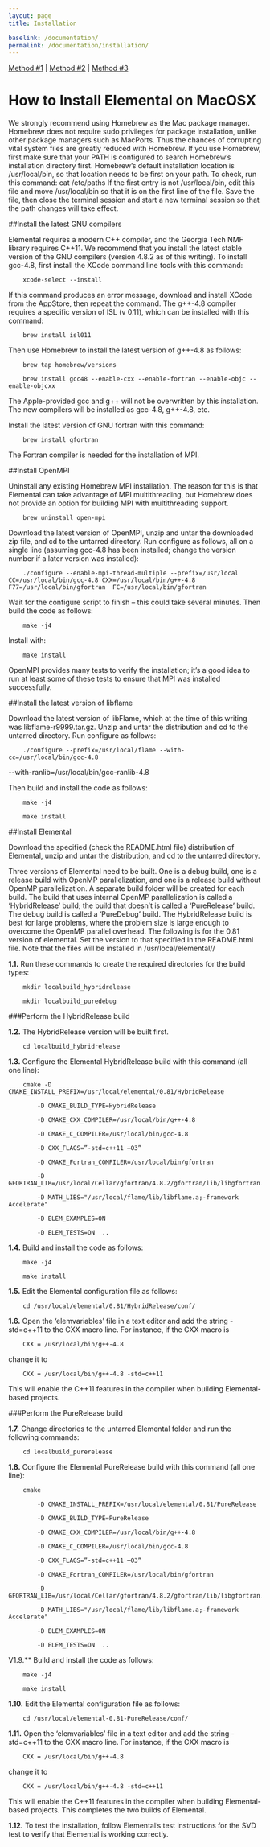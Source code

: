 ```yaml
---
layout: page
title: Installation

baselink: /documentation/
permalink: /documentation/installation/
---
```



<p class="body-header-links"><a href="#method-1">Method #1</a> | <a href="#method-2">Method #2</a> | <a href="#method-3">Method #3</a></p>

# How to Install Elemental on MacOSX
We strongly recommend using Homebrew as the Mac package manager. Homebrew does not require sudo privileges for package installation, unlike other package managers such as MacPorts. Thus the chances of corrupting vital system files are greatly reduced with Homebrew.If you use Homebrew, first make sure that your PATH is configured to search Homebrew’s installation directory first. Homebrew’s default installation location is /usr/local/bin, so that location needs to be first on your path. To check, run this command:	cat /etc/pathsIf the first entry is not /usr/local/bin, edit this file and move /usr/local/bin so that it is on the first line of the file. Save the file, then close the terminal session and start a new terminal session so that the path changes will take effect.

##Install the latest GNU compilers
Elemental requires a modern C++ compiler, and the Georgia Tech NMF library requires C++11. We recommend that you install the latest stable version of the GNU compilers (version 4.8.2 as of this writing). To install gcc-4.8, first install the XCode command line tools with this command:

		xcode-select --install

If this command produces an error message, download and install XCode from the AppStore, then repeat the command. The g++-4.8 compiler requires a specific version of ISL (v 0.11), which can be installed with this command:
 		brew install isl011
Then use Homebrew to install the latest version of g++-4.8 as follows:
 		brew tap homebrew/versions
		brew install gcc48 --enable-cxx --enable-fortran --enable-objc --enable-objcxx
The Apple-provided gcc and g++ will not be overwritten by this installation.  The new compilers will be installed as gcc-4.8, g++-4.8, etc.

Install the latest version of GNU fortran with this command:
		brew install gfortran
The Fortran compiler is needed for the installation of MPI.
##Install OpenMPI
Uninstall any existing Homebrew MPI installation. The reason for this is that Elemental can take advantage of MPI multithreading, but Homebrew does not provide an option for building MPI with multithreading support.
		brew uninstall open-mpi
Download the latest version of OpenMPI, unzip and untar the downloaded zip file, and cd to the untarred directory.  Run configure as follows, all on a single line (assuming gcc-4.8 has been installed; change the version number if a later version was installed):
		./configure --enable-mpi-thread-multiple --prefix=/usr/local  CC=/usr/local/bin/gcc-4.8 CXX=/usr/local/bin/g++-4.8 F77=/usr/local/bin/gfortran  FC=/usr/local/bin/gfortran
Wait for the configure script to finish – this could take several minutes. Then build the code as follows:
		make -j4
Install with:
		make install
OpenMPI provides many tests to verify the installation; it’s a good idea to run at least some of these tests to ensure that MPI was installed successfully.

##Install the latest version of libflame
Download the latest version of libFlame, which at the time of this writing was libflame-r9999.tar.gz. Unzip and untar the distribution and cd to the untarred directory.Run configure as follows:
		./configure --prefix=/usr/local/flame --with-cc=/usr/local/bin/gcc-4.8  --with-ranlib=/usr/local/bin/gcc-ranlib-4.8
Then build and install the code as follows:
		make -j4
		make install
##Install Elemental
Download the specified (check the README.html file) distribution of Elemental, unzip and untar the distribution, and cd to the untarred directory.

Three versions of Elemental need to be built.  One is a debug build, one is a release build with OpenMP parallelization, and one is a release build without OpenMP parallelization.  A separate build folder will be created for each build.  The build that uses internal OpenMP parallelization is called a ‘HybridRelease’ build; the build that doesn’t is called a ‘PureRelease’ build.  The debug build is called a ‘PureDebug’ build.  The HybridRelease build is best for large problems, where the problem size is large enough to overcome the OpenMP parallel overhead. The following is for the 0.81 version of elemental. Set the version to that specified in the README.html file. Note that the files will be installed in /usr/local/elemental/<version>/<build type>

**1.1.**  Run these commands to create the required directories for the build types:
		mkdir localbuild_hybridrelease
		mkdir localbuild_puredebug
###Perform the HybridRelease build
**1.2.** The HybridRelease version will be built first.
		cd localbuild_hybridrelease
**1.3.** Configure the Elemental HybridRelease build with this command (all one line):
		cmake -D CMAKE_INSTALL_PREFIX=/usr/local/elemental/0.81/HybridRelease
 			-D CMAKE_BUILD_TYPE=HybridRelease
			-D CMAKE_CXX_COMPILER=/usr/local/bin/g++-4.8
 			-D CMAKE_C_COMPILER=/usr/local/bin/gcc-4.8
			-D CXX_FLAGS=”-std=c++11 –O3”
			-D CMAKE_Fortran_COMPILER=/usr/local/bin/gfortran
			-D GFORTRAN_LIB=/usr/local/Cellar/gfortran/4.8.2/gfortran/lib/libgfortran.a
			-D MATH_LIBS="/usr/local/flame/lib/libflame.a;-framework Accelerate"
			-D ELEM_EXAMPLES=ON
			-D ELEM_TESTS=ON  ..
**1.4.** Build and install the code as follows:
		make -j4
		make install
**1.5.** Edit the Elemental configuration file as follows:
		cd /usr/local/elemental/0.81/HybridRelease/conf/
**1.6.** Open the ‘elemvariables’ file in a text editor and add the string -std=c++11 to the CXX macro line. For instance, if the CXX macro is
		CXX = /usr/local/bin/g++-4.8
change it to
		CXX = /usr/local/bin/g++-4.8 -std=c++11
This will enable the C++11 features in the compiler when building Elemental-based projects.
###Perform the PureRelease build
**1.7.** Change directories to the untarred Elemental folder and run the following commands:
		cd localbuild_purerelease
**1.8.** Configure the Elemental PureRelease build with this command (all one line):
		cmake
			-D CMAKE_INSTALL_PREFIX=/usr/local/elemental/0.81/PureRelease
			-D CMAKE_BUILD_TYPE=PureRelease
			-D CMAKE_CXX_COMPILER=/usr/local/bin/g++-4.8
			-D CMAKE_C_COMPILER=/usr/local/bin/gcc-4.8
			-D CXX_FLAGS=”-std=c++11 –O3”
			-D CMAKE_Fortran_COMPILER=/usr/local/bin/gfortran
			-D GFORTRAN_LIB=/usr/local/Cellar/gfortran/4.8.2/gfortran/lib/libgfortran.a
			-D MATH_LIBS="/usr/local/flame/lib/libflame.a;-framework Accelerate"
			-D ELEM_EXAMPLES=ON
			-D ELEM_TESTS=ON  ..
V1.9.** Build and install the code as follows:
		make -j4
		make install
**1.10.** Edit the Elemental configuration file as follows:
		cd /usr/local/elemental-0.81-PureRelease/conf/
**1.11.** Open the ‘elemvariables’ file in a text editor and add the string -std=c++11 to the CXX macro line. For instance, if the CXX macro is
		CXX = /usr/local/bin/g++-4.8
change it to
		CXX = /usr/local/bin/g++-4.8 -std=c++11
This will enable the C++11 features in the compiler when building Elemental-based projects.This completes the two builds of Elemental.

**1.12.** To test the installation, follow Elemental’s test instructions for the SVD test to verify that Elemental is working correctly.
